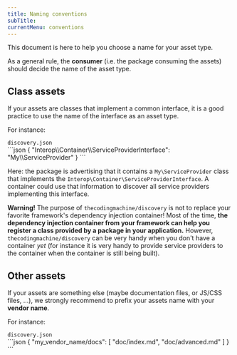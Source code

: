 ```yaml
---
title: Naming conventions
subTitle: 
currentMenu: conventions
---
```


This document is here to help you choose a name for your asset type.

<div class="alert alert-info">As a general rule, the <strong>consumer</strong> (i.e. the package consuming the assets) should decide the name of the asset type.</div>

Class assets
------------

If your assets are classes that implement a common interface, it is a good practice to use the name of the interface as an asset type.

For instance:

<div class="text-center"><code>discovery.json</code></div>
```json
{
    "Interop\\Container\\ServiceProviderInterface": "My\\ServiceProvider"
}
```

Here: the package is advertising that it contains a `My\ServiceProvider` class that implements the `Interop\Container\ServiceProviderInterface`. A container could use that information to discover all service providers implementing this interface.

<div class="alert alert-warning"><strong>Warning!</strong> The purpose of <code>thecodingmachine/discovery</code> is not to replace your favorite framework's dependency injection container! Most of the time, <strong>the dependency injection container from your framework can help you register a class provided by a package in your application.</strong> However, <code>thecodingmachine/discovery</code> can be very handy when you don't have a container <em>yet</em> (for instance it is very handy to provide service providers to the container when the container is still being built).</div>

Other assets
------------

If your assets are something else (maybe documentation files, or JS/CSS files, ...), we strongly recommend to prefix your assets name with your <strong>vendor name</strong>.

For instance:

<div class="text-center"><code>discovery.json</code></div>
```json
{
    "my_vendor_name/docs": [
        "doc/index.md",
        "doc/advanced.md"
    ]
}
```
